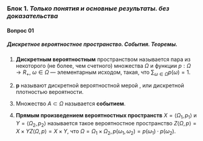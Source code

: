 ### Блок 1. *Только понятия и основные результаты. без доказательства*

#### Вопрос 01

##### Дискретное вероятностное пространство. События. Теоремы.

1. **Дискретным вероятностным** пространством называется пара из некоторого (не более, чем счетного) множества $Ω$ и функции $p:Ω→R_+$, $ω∈Ω$ — элементарным исходом, такая, что $∑_{ω∈Ω}p(ω)=1$.

2. **p** называют дискретной вероятностной мерой , или дискретной плотностью вероятности.

3. Множество $A⊂Ω$ называется **событием**.

4. **Прямым произведением вероятностных пространств** $X=⟨Ω_1,p_1⟩$ и $Y=⟨Ω_2,p_2⟩$ называется такое вероятностное пространство $Z⟨Ω,p⟩=X×YZ⟨Ω,p⟩=X×Y$, что $Ω=Ω_1×Ω_2, p(ω_1,ω_2)=p(ω_1)⋅p(ω_2)$.

